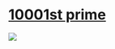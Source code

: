 # [10001st prime](https://projecteuler.net/problem=7)

![](https://raw.githubusercontent.com/japaric/eulermark.rs/master/plots/007.png)
